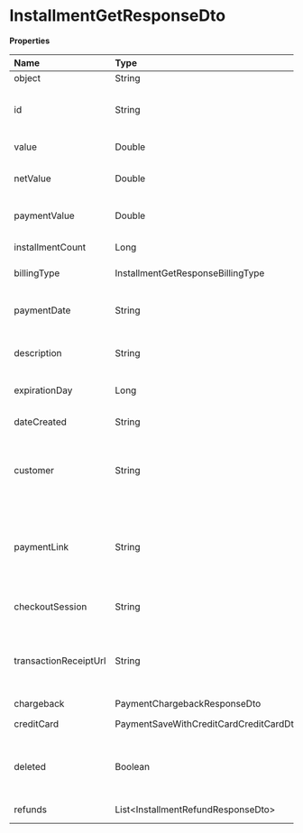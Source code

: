 # InstallmentGetResponseDto

**Properties**

| Name                  | Type                                   | Required | Description                                                            |
| :-------------------- | :------------------------------------- | :------- | :--------------------------------------------------------------------- |
| object                | String                                 | ❌       | Object type                                                            |
| id                    | String                                 | ❌       | Unique installment identifier in Asaas                                 |
| value                 | Double                                 | ❌       | Installment amount                                                     |
| netValue              | Double                                 | ❌       | Net installment amount                                                 |
| paymentValue          | Double                                 | ❌       | Value of each installment                                              |
| installmentCount      | Long                                   | ❌       | Number of installments                                                 |
| billingType           | InstallmentGetResponseBillingType      | ❌       | Form of payment                                                        |
| paymentDate           | String                                 | ❌       | Bill settlement date on Asaas                                          |
| description           | String                                 | ❌       | Description of the installment                                         |
| expirationDay         | Long                                   | ❌       | Due date of each installment                                           |
| dateCreated           | String                                 | ❌       | Installment creation date                                              |
| customer              | String                                 | ❌       | Unique identifier of the customer to whom the installment belongs      |
| paymentLink           | String                                 | ❌       | Unique identifier of the payment link to which the installment belongs |
| checkoutSession       | String                                 | ❌       | Unique checkout identifier                                             |
| transactionReceiptUrl | String                                 | ❌       | URL of proof of confirmation, receipt, reversal or removal.            |
| chargeback            | PaymentChargebackResponseDto           | ❌       |                                                                        |
| creditCard            | PaymentSaveWithCreditCardCreditCardDto | ❌       | Credit card information                                                |
| deleted               | Boolean                                | ❌       | Indicates whether the installment has been removed                     |
| refunds               | List\<InstallmentRefundResponseDto\>   | ❌       | Refunds information                                                    |

<!-- This file was generated by liblab | https://liblab.com/ -->
